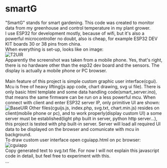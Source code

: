 # smartG
"SmartG" stands for smart gardening. This code was created to monitor data from my greenhouse and control temperature in my plant grower. <br>
I use ESP32 for development mostly, because of wifi, but it's also a powerful microcontroller no doubt, also is cheap, for example ESP32 DEV KIT boards 30 or 38 pins from china. <br>
When everything is set-up, looks like on image: <br>
 ![T2UIR](https://github.com/user-attachments/assets/26be5429-f8fd-4494-8ffa-be1cd4b633c0) <br>
Apparently the screenshot was taken from a mobile phone. Yes, that's right, there is no hardware other than the esp32 dev board and the sensors. The display is actually a mobile phone or PC browser. <br> <br>
Main feature of this project is simple custom graphic user interface(cgui). Mcu is free of heavy lifting(js app code, chart drawing, svg ui file). There is only basic html template and some data handling code(smart_server.ino), that means the same firmware can be run on a less powerful mcu. When connect with client and enter ESP32 server IP, only primitive UI are shown: <br>![BaseUIR](https://github.com/user-attachments/assets/b1806710-7357-4490-8a51-802103202423) 
Other files(cguijs.js, index.php, svg.txt, chart.min.js) resides on client(mobile phone or pc), and to work properly(display custom UI) a some server must be established(light php built in server, python http server...), this project is tested with php built-in server. Server will load all required UI data to be displayed on the browser and comunicate with mcu in background. <br>
To draw custom user interface open cguiapp.html on pc browser: <br>
![cguiapp](https://github.com/user-attachments/assets/09ee23f4-1a4f-42aa-a7d6-b2f60c710afa) <br>
Copy generated text to svg.txt file. For now I will not explain this javascript code in detail, but feel free to experiment with this. <br>
...




